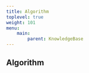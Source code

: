 ```yaml
---
title: Algorithm
toplevel: true
weight: 101
menu:
    main:
        parent: KnowledgeBase
---
```


## Algorithm
